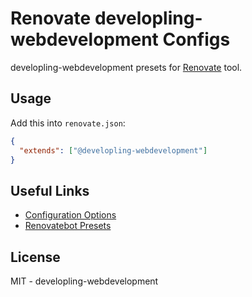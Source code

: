 # Renovate developling-webdevelopment Configs

developling-webdevelopment presets for [Renovate](https://github.com/singapore/renovate) tool.

## Usage

Add this into `renovate.json`:

```json
{
  "extends": ["@developling-webdevelopment"]
}
```

## Useful Links

- [Configuration Options](https://renovatebot.com/docs/configuration-options)
- [Renovatebot Presets](https://github.com/renovatebot/presets/tree/master/packages)

## License

MIT - developling-webdevelopment
